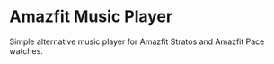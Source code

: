 # Amazfit Music Player

Simple alternative music player for Amazfit Stratos and Amazfit Pace watches.